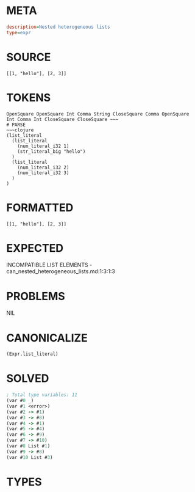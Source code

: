 # META
~~~ini
description=Nested heterogeneous lists
type=expr
~~~
# SOURCE
~~~roc
[[1, "hello"], [2, 3]]
~~~
# TOKENS
~~~text
OpenSquare OpenSquare Int Comma String CloseSquare Comma OpenSquare Int Comma Int CloseSquare CloseSquare ~~~
# PARSE
~~~clojure
(list_literal
  (list_literal
    (num_literal_i32 1)
    (str_literal_big "hello")
  )
  (list_literal
    (num_literal_i32 2)
    (num_literal_i32 3)
  )
)
~~~
# FORMATTED
~~~roc
[[1, "hello"], [2, 3]]
~~~
# EXPECTED
INCOMPATIBLE LIST ELEMENTS - can_nested_heterogeneous_lists.md:1:3:1:3
# PROBLEMS
NIL
# CANONICALIZE
~~~clojure
(Expr.list_literal)
~~~
# SOLVED
~~~clojure
; Total type variables: 11
(var #0 _)
(var #1 <error>)
(var #2 -> #1)
(var #3 -> #8)
(var #4 -> #1)
(var #5 -> #4)
(var #6 -> #9)
(var #7 -> #10)
(var #8 List #1)
(var #9 -> #8)
(var #10 List #3)
~~~
# TYPES
~~~roc
~~~
